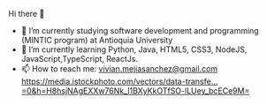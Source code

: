 Hi there 👋

- 🔭 I’m currently studying software development and programming (MINTIC program) at Antioquia University
- 🌱 I’m currently learning Python, Java, HTML5, CSS3, NodeJS, JavaScript,TypeScript, ReactJs.
- 📫 How to reach me: vivian.mejiasanchez@gmail.com
https://media.istockphoto.com/vectors/data-transfe…=0&h=H8hsjNAgEXXw76Nk_l1BXyKkOTfSO-lLUey_bcECe9M=
